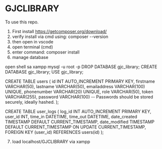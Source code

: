 # GJCLIBRARY

To use this repo.
1. First install https://getcomposer.org/download/
2. verify install via cmd using: composer --version
3. then open in vscode
4. open terminal (cmd)
5. enter command: composer install
6. manage database

open shell sa xampp
mysql -u root -p
DROP DATABASE gjc_library;
CREATE DATABASE gjc_library;
USE gjc_library;

CREATE TABLE users (
    id INT AUTO_INCREMENT PRIMARY KEY,
    firstname VARCHAR(50),
    lastname VARCHAR(50),
    emailaddress VARCHAR(100) UNIQUE,
    phonenumber VARCHAR(20) UNIQUE,
    role VARCHAR(50),
    token VARCHAR(255),
    password VARCHAR(100) -- Passwords should be stored securely, ideally hashed.
);

CREATE TABLE user_logs (
    log_id INT AUTO_INCREMENT PRIMARY KEY,
    user_id INT,
    time_in DATETIME,
    time_out DATETIME,
    date_created TIMESTAMP DEFAULT CURRENT_TIMESTAMP,
    date_modified TIMESTAMP DEFAULT CURRENT_TIMESTAMP ON UPDATE CURRENT_TIMESTAMP,
    FOREIGN KEY (user_id) REFERENCES users(id)
);


7. load localhost/GJCLIBRARY via xampp
